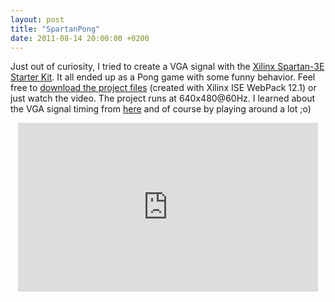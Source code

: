 ```yaml
---
layout: post
title: "SpartanPong"
date: 2011-08-14 20:00:00 +0200
---
```

Just out of curiosity, I tried to create a VGA signal with the [Xilinx Spartan-3E Starter Kit](http://www.xilinx.com/products/boards-and-kits/HW-SPAR3E-SK-US-G.htm). It all ended up as a Pong game with some funny behavior. Feel free to [download the project files](http://snej.de/downloads/SpartanPong.rar) (created with Xilinx ISE WebPack 12.1) or just watch the video. The project runs at 640x480@60Hz. I learned about the VGA signal timing from [here](http://www.epanorama.net/documents/pc/vga_timing.html) and of course by playing around a lot ;o)

<div style="text-align: center;">
<iframe allowfullscreen="" frameborder="0" height="270" src="http://www.youtube.com/embed/mkv2xCkXeN4" width="480"></iframe>
</div>
